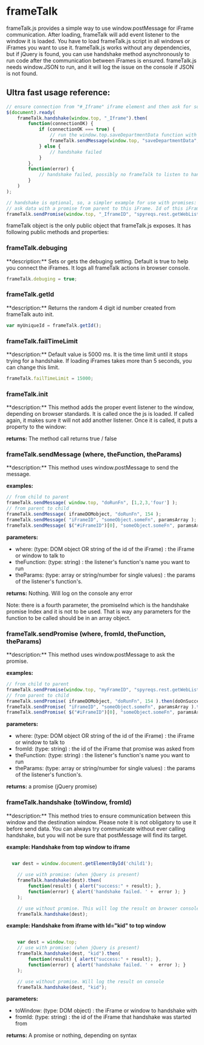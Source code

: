 frameTalk
=========
frameTalk.js provides a simple way to use window.postMessage for iFrame communication.
After loading, frameTalk will add event listener to the window it is loaded.
You have to load frameTalk.js script in all windows or iFrames you want to use it.
frameTalk.js works without any dependencies, but if jQuery is found, you can use handshake method asynchronously 
to run code after the communication between iFrames is ensured.
frameTalk.js needs window.JSON to run, and it will log the issue on the console if JSON is not found.

<h2>Ultra fast usage reference: </h2>
 
```javascript
// ensure connection from "#_Iframe" iframe element and then ask for some data from parent
$(document).ready(
    frameTalk.handshake(window.top, "_Iframe").then(
        function(connectionOK) {            
			if (connectionOK === true) {
				// run the window.top.saveDepartmentData function with some params
				frameTalk.sendMessage(window.top, "saveDepartmentData", ["sales", "John Doe"]);
			} else {
				// handshake failed
			}            
        },
        function(error) { 
			// handshake failed, possibly no frameTalk to listen to handshake there
		}
    )
);

// handshake is optional, so, a simpler example for use with promises:
// ask data with a promise from parent to this iFrame. Id of this iFrame must be declared
frameTalk.sendPromise(window.top, "_IframeID", "spyreqs.rest.getWebLists", []).then(doOnSuccess, doOnFail);
```

frameTalk object is the only public object that frameTalk.js exposes. It has following public methods and properties:

<h3>frameTalk.debuging</h3>
**description:** Sets or gets the debuging setting. Default is true to help you connect the iFrames. It logs all frameTalk actions in browser console. 

```javascript
frameTalk.debuging = true;
```

<h3>frameTalk.getId</h3>
**description:** Returns the random 4 digit id number created from frameTalk auto init.

```javascript
var myUniqueId = frameTalk.getId();
```

<h3>frameTalk.failTimeLimit</h3>
**description:** Default value is 5000 ms. It is the time limit until it stops trying for a handshake. 
If loading iFrames takes more than 5 seconds, you can change this limit.

```javascript
frameTalk.failTimeLimit = 15000;
```

<h3>frameTalk.init</h3>
**description:** This method adds the proper event listener to the window, depending on browser standards. It is called once the js is loaded. If called again, it makes sure it will not add another listener. Once it is called, it puts a property to the window: 

**returns:** The method call returns true / false 

<h3>frameTalk.sendMessage (where, theFunction, theParams)</h3>
**description:** This method uses window.postMessage to send the message. 

**examples:**
```javascript
// from child to parent
frameTalk.sendMessage( window.top, "doRunFn", [1,2,3,'four'] );
// from parent to child
frameTalk.sendMessage( iframeDOMobject, "doRunFn", 154 );
frameTalk.sendMessage( "iFrameID", "someObject.someFn", paramsArray );
frameTalk.sendMessage( $("#iFrameID")[0], "someObject.someFn", paramsArray );
```

**parameters:** 
<ul>
	<li>where: (type: DOM object OR string of the id of the iFrame) : the iFrame or window to talk to</li>
	<li>theFunction: (type: string) : the listener's function's name you want to run </li>
	<li>theParams: (type: array or string/number for single values) : the params of the listener's function's. </li>
</ul>

**returns:** Nothing. Will log on the console any error

Note: there is a fourth parameter, the promiseInd which is the handshake promise Index and it is not to be used. That is way any parameters for the function to be called should be in an array object.

<h3>frameTalk.sendPromise (where, fromId, theFunction, theParams)</h3>
**description:** This method uses window.postMessage to ask the promise. 

**examples:**
```javascript
// from child to parent
frameTalk.sendPromise(window.top, "myFrameID", "spyreqs.rest.getWebLists", []).then(doOnSuccess, doOnFail);
// from parent to child
frameTalk.sendPromise( iframeDOMobject, "doRunFn", 154 ).then(doOnSuccess, doOnFail);
frameTalk.sendPromise( "iFrameID", "someObject.someFn", paramsArray ).then(doOnSuccess, doOnFail);
frameTalk.sendPromise( $("#iFrameID")[0], "someObject.someFn", paramsArray ).then(doOnSuccess, doOnFail);
```

**parameters:** 
<ul>
	<li>where: (type: DOM object OR string of the id of the iFrame) : the iFrame or window to talk to</li>
	<li>fromId: (type: string) : the id of the iFrame that promise was asked from</li>
	<li>theFunction: (type: string) : the listener's function's name you want to run </li>
	<li>theParams: (type: array or string/number for single values) : the params of the listener's function's. </li>
</ul>

**returns:** a promise (jQuery promise)

<h3>frameTalk.handshake (toWindow, fromId)</h3>
**description:** This method tries to ensure communication between this window and the destination window. Please note it is not obligatory to use it before send data. You can always try communicate without ever calling handshake, but you will not be sure that postMessage will find its target.

**example: Handshake from top window to iframe**
```javascript

  var dest = window.document.getElementById('child1');
  
	// use with promise: (when jQuery is present)
	frameTalk.handshake(dest).then(
		function(result) { alert("success:" + result); },
		function(error) { alert('handshake failed. ' +  error ); }
	); 

	// use without promise. This will log the result on browser console (opens with F12)
	frameTalk.handshake(dest);
```

**example: Handshake from iframe with Id="kid" to top window**
```javascript

	var dest = window.top;
	// use with promise: (when jQuery is present)  
	frameTalk.handshake(dest, "kid").then(
		function(result) { alert("success:" + result); },
		function(error) { alert('handshake failed. ' +  error ); }
	); 

	// use without promise. Will log the result on console
	frameTalk.handshake(dest, "kid");
```




**parameters:** 
<ul>
	<li>toWindow: (type: DOM object) : the iFrame or window to handshake with</li>
	<li>fromId: (type: string) : the id of the iFrame that handshake was started from</li>
</ul>

**returns:** A promise or nothing, depending on syntax





